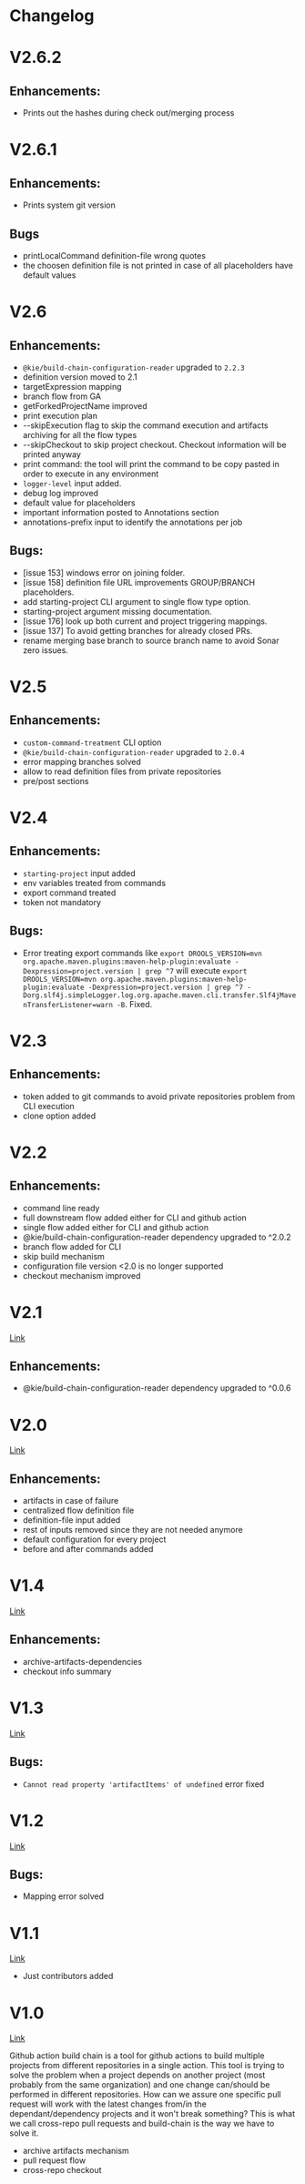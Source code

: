 # Changelog

# V2.6.2

## Enhancements:

- Prints out the hashes during check out/merging process

# V2.6.1

## Enhancements:

- Prints system git version

## Bugs

- printLocalCommand definition-file wrong quotes
- the choosen definition file is not printed in case of all placeholders have default values

# V2.6

## Enhancements:

- `@kie/build-chain-configuration-reader` upgraded to `2.2.3`
- definition version moved to 2.1
- targetExpression mapping
- branch flow from GA
- getForkedProjectName improved
- print execution plan
- --skipExecution flag to skip the command execution and artifacts archiving for all the flow types
- --skipCheckout to skip project checkout. Checkout information will be printed anyway
- print command: the tool will print the command to be copy pasted in order to execute in any environment
- `logger-level` input added.
- debug log improved
- default value for placeholders
- important information posted to Annotations section
- annotations-prefix input to identify the annotations per job

## Bugs:

- [issue 153] windows error on joining folder.
- [issue 158] definition file URL improvements GROUP/BRANCH placeholders.
- add starting-project CLI argument to single flow type option.
- starting-project argument missing documentation.
- [issue 176] look up both current and project triggering mappings.
- [issue 137] To avoid getting branches for already closed PRs.
- rename merging base branch to source branch name to avoid Sonar zero issues.

# V2.5

## Enhancements:

- `custom-command-treatment` CLI option
- `@kie/build-chain-configuration-reader` upgraded to `2.0.4`
- error mapping branches solved
- allow to read definition files from private repositories
- pre/post sections

# V2.4

## Enhancements:

- `starting-project` input added
- env variables treated from commands
- export command treated
- token not mandatory

## Bugs:

- Error treating export commands like `export DROOLS_VERSION=mvn org.apache.maven.plugins:maven-help-plugin:evaluate -Dexpression=project.version | grep ^7` will execute `export DROOLS_VERSION=mvn org.apache.maven.plugins:maven-help-plugin:evaluate -Dexpression=project.version | grep ^7 -Dorg.slf4j.simpleLogger.log.org.apache.maven.cli.transfer.Slf4jMavenTransferListener=warn -B`. Fixed.

# V2.3

## Enhancements:

- token added to git commands to avoid private repositories problem from CLI execution
- clone option added

# V2.2

## Enhancements:

- command line ready
- full downstream flow added either for CLI and github action
- single flow added either for CLI and github action
- @kie/build-chain-configuration-reader dependency upgraded to ^2.0.2
- branch flow added for CLI
- skip build mechanism
- configuration file version <2.0 is no longer supported
- checkout mechanism improved

# V2.1

[Link](https://github.com/kiegroup/github-action-build-chain/releases/tag/v2.1)

## Enhancements:

- @kie/build-chain-configuration-reader dependency upgraded to ^0.0.6

# V2.0

[Link](https://github.com/kiegroup/github-action-build-chain/releases/tag/v2.0)

## Enhancements:

- artifacts in case of failure
- centralized flow definition file
- definition-file input added
- rest of inputs removed since they are not needed anymore
- default configuration for every project
- before and after commands added

# V1.4

[Link](https://github.com/kiegroup/github-action-build-chain/releases/tag/v1.4)

## Enhancements:

- archive-artifacts-dependencies
- checkout info summary

# V1.3

[Link](https://github.com/kiegroup/github-action-build-chain/releases/tag/v1.3)

## Bugs:

- `Cannot read property 'artifactItems' of undefined` error fixed

# V1.2

[Link](https://github.com/kiegroup/github-action-build-chain/releases/tag/v1.2)

## Bugs:

- Mapping error solved

# V1.1

[Link](https://github.com/kiegroup/github-action-build-chain/releases/tag/v1.1)

- Just contributors added

# V1.0

[Link](https://github.com/kiegroup/github-action-build-chain/releases/tag/v1.0)

Github action build chain is a tool for github actions to build multiple projects from different repositories in a single action. This tool is trying to solve the problem when a project depends on another project (most probably from the same organization) and one change can/should be performed in different repositories. How can we assure one specific pull request will work with the latest changes from/in the dependant/dependency projects and it won't break something? This is what we call cross-repo pull requests and build-chain is the way we have to solve it.

- archive artifacts mechanism
- pull request flow
- cross-repo checkout
